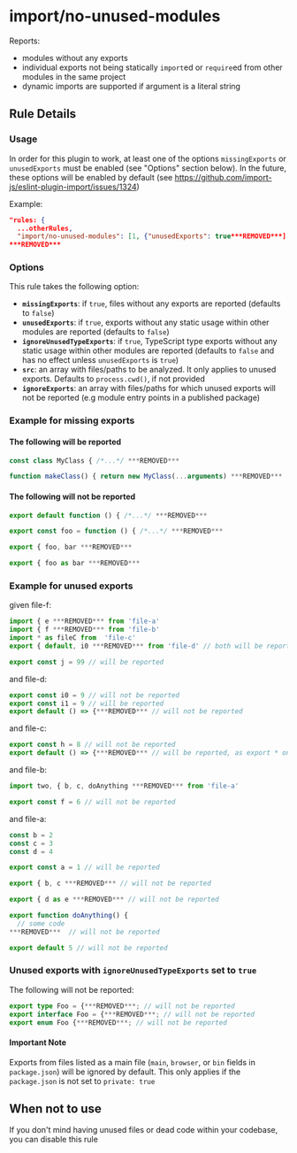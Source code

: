 # import/no-unused-modules

<!-- end auto-generated rule header -->

Reports:

 - modules without any exports
 - individual exports not being statically `import`ed or `require`ed from other modules in the same project
 - dynamic imports are supported if argument is a literal string

## Rule Details

### Usage

In order for this plugin to work, at least one of the options `missingExports` or `unusedExports` must be enabled (see "Options" section below). In the future, these options will be enabled by default (see <https://github.com/import-js/eslint-plugin-import/issues/1324>)

Example:

```json
"rules: {
  ...otherRules,
  "import/no-unused-modules": [1, {"unusedExports": true***REMOVED***]
***REMOVED***
```

### Options

This rule takes the following option:

 - **`missingExports`**: if `true`, files without any exports are reported (defaults to `false`)
 - **`unusedExports`**: if `true`, exports without any static usage within other modules are reported (defaults to `false`)
 - **`ignoreUnusedTypeExports`**: if `true`, TypeScript type exports without any static usage within other modules are reported (defaults to `false` and has no effect unless `unusedExports` is `true`)
 - **`src`**: an array with files/paths to be analyzed. It only applies to unused exports. Defaults to `process.cwd()`, if not provided
 - **`ignoreExports`**: an array with files/paths for which unused exports will not be reported (e.g module entry points in a published package)

### Example for missing exports

#### The following will be reported

```js
const class MyClass { /*...*/ ***REMOVED***

function makeClass() { return new MyClass(...arguments) ***REMOVED***
```

#### The following will not be reported

```js
export default function () { /*...*/ ***REMOVED***
```

```js
export const foo = function () { /*...*/ ***REMOVED***
```

```js
export { foo, bar ***REMOVED***
```

```js
export { foo as bar ***REMOVED***
```

### Example for unused exports

given file-f:

```js
import { e ***REMOVED*** from 'file-a'
import { f ***REMOVED*** from 'file-b'
import * as fileC from  'file-c'
export { default, i0 ***REMOVED*** from 'file-d' // both will be reported

export const j = 99 // will be reported
```

and file-d:

```js
export const i0 = 9 // will not be reported
export const i1 = 9 // will be reported
export default () => {***REMOVED*** // will not be reported
```

and file-c:

```js
export const h = 8 // will not be reported
export default () => {***REMOVED*** // will be reported, as export * only considers named exports and ignores default exports
```

and file-b:

```js
import two, { b, c, doAnything ***REMOVED*** from 'file-a'

export const f = 6 // will not be reported
```

and file-a:

```js
const b = 2
const c = 3
const d = 4

export const a = 1 // will be reported

export { b, c ***REMOVED*** // will not be reported

export { d as e ***REMOVED*** // will not be reported

export function doAnything() {
  // some code
***REMOVED***  // will not be reported

export default 5 // will not be reported
```

### Unused exports with `ignoreUnusedTypeExports` set to `true`

The following will not be reported:

```ts
export type Foo = {***REMOVED***; // will not be reported
export interface Foo = {***REMOVED***; // will not be reported
export enum Foo {***REMOVED***; // will not be reported
```

#### Important Note

Exports from files listed as a main file (`main`, `browser`, or `bin` fields in `package.json`) will be ignored by default. This only applies if the `package.json` is not set to `private: true`

## When not to use

If you don't mind having unused files or dead code within your codebase, you can disable this rule
